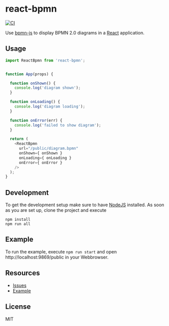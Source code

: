 # react-bpmn

[![CI](https://github.com/bpmn-io/react-bpmn/workflows/CI/badge.svg)](https://github.com/bpmn-io/react-bpmn/actions?query=workflow%3ACI)

Use [bpmn-js](https://github.com/bpmn-io/bpmn-js) to display BPMN 2.0 diagrams in a [React](https://reactjs.org/) application.


## Usage

```javascript
import ReactBpmn from 'react-bpmn';


function App(props) {

  function onShown() {
    console.log('diagram shown');
  }

  function onLoading() {
    console.log('diagram loading');
  }

  function onError(err) {
    console.log('failed to show diagram');
  }

  return (
    <ReactBpmn
      url="/public/diagram.bpmn"
      onShown={ onShown }
      onLoading={ onLoading }
      onError={ onError }
    />
  );
}
```

## Development

To get the development setup make sure to have [NodeJS](https://nodejs.org/en/download/) installed.
As soon as you are set up, clone the project and execute

```
npm install
npm run all
```

## Example

To run the example, execute `npm run start` and open http://localhost:9869/public in your Webbrowser.

## Resources

* [Issues](https://github.com/bpmn-io/react-bpmn/issues)
* [Example](./example)


## License

MIT